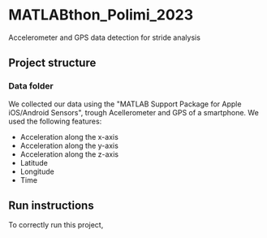 # MATLABthon_Polimi_2023
Accelerometer and GPS data detection for stride analysis

## Project structure
### Data folder
We collected our data using the "MATLAB Support Package for Apple iOS/Android Sensors", trough Acellerometer and GPS of a smartphone.
We used the following features:
- Acceleration along the x-axis
- Acceleration along the y-axis
- Acceleration along the z-axis
- Latitude
- Longitude
- Time


## Run instructions
To correctly run this project, 
